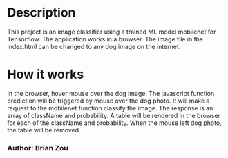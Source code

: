 # Description
This project is an image classifier using a trained ML model mobilenet for Tensorflow. The application works in a browser. The image file in the index.html can be changed to any dog image on the internet.

# How it works
In the browser, hover mouse over the dog image. The javascript function prediction will be triggered by mouse over the dog photo. It will make a request to the mobilenet function classify the image. The response is an array of className and probability. A table will be rendered in the browser for each of the className and probability. When the mouse left dog photo, the table will be removed.

### Author: Brian Zou
